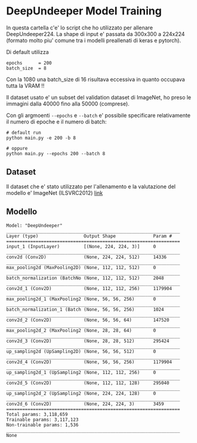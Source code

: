 # DeepUndeeper Model Training

In questa cartella c'e' lo script che ho utilizzato per allenare DeepUndeeper224.
La shape di input e' passata da 300x300 a 224x224 (formato molto piu' comune tra i modelli preallenati di keras e pytorch).

Di default utilizza 

```
epochs 	    = 200
batch_size  = 8
```

Con la 1080 una batch_size di 16 risultava eccessiva in quanto occupava tutta la VRAM !!

Il dataset usato e' un subset del validation dataset di ImageNet, ho preso le immagini dalla 40000 fino alla 50000 (comprese).

Con gli argmoenti `--epochs` e `--batch` e' possibile specificare relativamente il numero di epoche e il numero di batch:

```
# default run
python main.py -e 200 -b 8

# oppure
python main.py --epochs 200 --batch 8
```

## Dataset

Il dataset che e' stato utilizzato per l'allenamento e la valutazione del modello e' ImageNet (ILSVRC2012) [link](https://image-net.org/data/ILSVRC/2012/ILSVRC2012_img_val.tar)

## Modello

```
Model: "DeepUndeeper"
_________________________________________________________________
Layer (type)                 Output Shape              Param #
=================================================================
input_1 (InputLayer)         [(None, 224, 224, 3)]     0
_________________________________________________________________
conv2d (Conv2D)              (None, 224, 224, 512)     14336
_________________________________________________________________
max_pooling2d (MaxPooling2D) (None, 112, 112, 512)     0
_________________________________________________________________
batch_normalization (BatchNo (None, 112, 112, 512)     2048
_________________________________________________________________
conv2d_1 (Conv2D)            (None, 112, 112, 256)     1179904
_________________________________________________________________
max_pooling2d_1 (MaxPooling2 (None, 56, 56, 256)       0
_________________________________________________________________
batch_normalization_1 (Batch (None, 56, 56, 256)       1024
_________________________________________________________________
conv2d_2 (Conv2D)            (None, 56, 56, 64)        147520
_________________________________________________________________
max_pooling2d_2 (MaxPooling2 (None, 28, 28, 64)        0
_________________________________________________________________
conv2d_3 (Conv2D)            (None, 28, 28, 512)       295424
_________________________________________________________________
up_sampling2d (UpSampling2D) (None, 56, 56, 512)       0
_________________________________________________________________
conv2d_4 (Conv2D)            (None, 56, 56, 256)       1179904
_________________________________________________________________
up_sampling2d_1 (UpSampling2 (None, 112, 112, 256)     0
_________________________________________________________________
conv2d_5 (Conv2D)            (None, 112, 112, 128)     295040
_________________________________________________________________
up_sampling2d_2 (UpSampling2 (None, 224, 224, 128)     0
_________________________________________________________________
conv2d_6 (Conv2D)            (None, 224, 224, 3)       3459
=================================================================
Total params: 3,118,659
Trainable params: 3,117,123
Non-trainable params: 1,536
_________________________________________________________________
None
```
